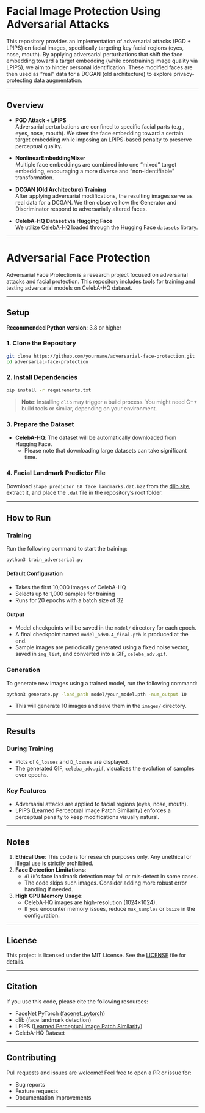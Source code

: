 # Facial Image Protection Using Adversarial Attacks

This repository provides an implementation of adversarial attacks (PGD + LPIPS) on facial images, specifically targeting key facial regions (eyes, nose, mouth). By applying adversarial perturbations that shift the face embedding toward a target embedding (while constraining image quality via LPIPS), we aim to hinder personal identification. These modified faces are then used as “real” data for a DCGAN (old architecture) to explore privacy-protecting data augmentation.

---

## Overview

- **PGD Attack + LPIPS**  
  Adversarial perturbations are confined to specific facial parts (e.g., eyes, nose, mouth). We steer the face embedding toward a certain target embedding while imposing an LPIPS-based penalty to preserve perceptual quality.

- **NonlinearEmbeddingMixer**  
  Multiple face embeddings are combined into one “mixed” target embedding, encouraging a more diverse and “non-identifiable” transformation.

- **DCGAN (Old Architecture) Training**  
  After applying adversarial modifications, the resulting images serve as real data for a DCGAN. We then observe how the Generator and Discriminator respond to adversarially altered faces.

- **CelebA-HQ Dataset via Hugging Face**  
  We utilize [CelebA-HQ](https://arxiv.org/abs/1710.10196) loaded through the Hugging Face `datasets` library.

---

# Adversarial Face Protection

Adversarial Face Protection is a research project focused on adversarial attacks and facial protection. This repository includes tools for training and testing adversarial models on CelebA-HQ dataset.

---

## Setup

**Recommended Python version**: 3.8 or higher

### 1. Clone the Repository

```bash
git clone https://github.com/yourname/adversarial-face-protection.git
cd adversarial-face-protection
```

### 2. Install Dependencies

```bash
pip install -r requirements.txt
```

> **Note**: Installing `dlib` may trigger a build process. You might need C++ build tools or similar, depending on your environment.

### 3. Prepare the Dataset

- **CelebA-HQ**: The dataset will be automatically downloaded from Hugging Face.
  - Please note that downloading large datasets can take significant time.

### 4. Facial Landmark Predictor File

Download `shape_predictor_68_face_landmarks.dat.bz2` from the [dlib site](http://dlib.net/files/shape_predictor_68_face_landmarks.dat.bz2), extract it, and place the `.dat` file in the repository’s root folder.

---

## How to Run

### Training

Run the following command to start the training:

```bash
python3 train_adversarial.py
```

#### Default Configuration

- Takes the first 10,000 images of CelebA-HQ
- Selects up to 1,000 samples for training
- Runs for 20 epochs with a batch size of 32

#### Output

- Model checkpoints will be saved in the `model/` directory for each epoch.
- A final checkpoint named `model_adv0.4_final.pth` is produced at the end.
- Sample images are periodically generated using a fixed noise vector, saved in `img_list`, and converted into a GIF, `celeba_adv.gif`.

### Generation

To generate new images using a trained model, run the following command:

```bash
python3 generate.py -load_path model/your_model.pth -num_output 10
```

- This will generate 10 images and save them in the `images/` directory.

---

## Results

### During Training

- Plots of `G_losses` and `D_losses` are displayed.
- The generated GIF, `celeba_adv.gif`, visualizes the evolution of samples over epochs.

### Key Features

- Adversarial attacks are applied to facial regions (eyes, nose, mouth).
- LPIPS (Learned Perceptual Image Patch Similarity) enforces a perceptual penalty to keep modifications visually natural.

<!-- Optional: Add visual aids -->
<!-- ![Loss Curve](path/to/loss_plot.png) -->
<!-- ![Before & After Attack](path/to/before_after.png) -->

---

## Notes

1. **Ethical Use**: This code is for research purposes only. Any unethical or illegal use is strictly prohibited.
2. **Face Detection Limitations**: 
   - `dlib`'s face landmark detection may fail or mis-detect in some cases.
   - The code skips such images. Consider adding more robust error handling if needed.
3. **High GPU Memory Usage**:
   - CelebA-HQ images are high-resolution (1024×1024).
   - If you encounter memory issues, reduce `max_samples` or `bsize` in the configuration.

---

## License

This project is licensed under the MIT License. See the [LICENSE](LICENSE) file for details.

---

## Citation

If you use this code, please cite the following resources:

- FaceNet PyTorch ([facenet_pytorch](https://github.com/timesler/facenet-pytorch))
- dlib (face landmark detection)
- LPIPS ([Learned Perceptual Image Patch Similarity](https://github.com/richzhang/PerceptualSimilarity))
- CelebA-HQ Dataset

---

## Contributing

Pull requests and issues are welcome! Feel free to open a PR or issue for:

- Bug reports
- Feature requests
- Documentation improvements

---


